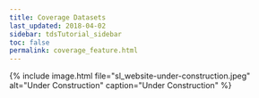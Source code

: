 ```yaml
---
title: Coverage Datasets
last_updated: 2018-04-02
sidebar: tdsTutorial_sidebar
toc: false
permalink: coverage_feature.html
---
```


{% include image.html file="sl_website-under-construction.jpeg" alt="Under Construction" caption="Under Construction" %}
